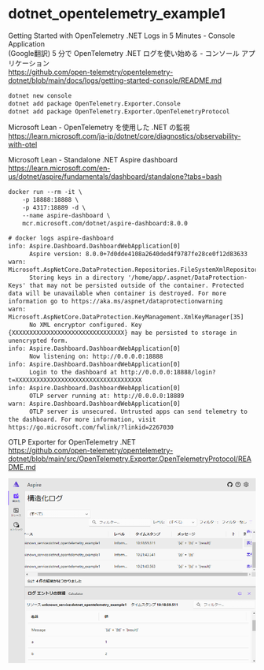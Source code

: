 # dotnet_opentelemetry_example1

Getting Started with OpenTelemetry .NET Logs in 5 Minutes - Console Application  
(Google翻訳) 5 分で OpenTelemetry .NET ログを使い始める - コンソール アプリケーション  
https://github.com/open-telemetry/opentelemetry-dotnet/blob/main/docs/logs/getting-started-console/README.md  

```
dotnet new console
dotnet add package OpenTelemetry.Exporter.Console
dotnet add package OpenTelemetry.Exporter.OpenTelemetryProtocol
```

Microsoft Lean - OpenTelemetry を使用した .NET の監視  
https://learn.microsoft.com/ja-jp/dotnet/core/diagnostics/observability-with-otel  


Microsoft Lean - Standalone .NET Aspire dashboard  
https://learn.microsoft.com/en-us/dotnet/aspire/fundamentals/dashboard/standalone?tabs=bash  
```
docker run --rm -it \
    -p 18888:18888 \
    -p 4317:18889 -d \
    --name aspire-dashboard \
    mcr.microsoft.com/dotnet/aspire-dashboard:8.0.0
```
```
# docker logs aspire-dashboard
info: Aspire.Dashboard.DashboardWebApplication[0]
      Aspire version: 8.0.0+7d0dde4108a2640ded4f9787fe28ce0f12d83633
warn: Microsoft.AspNetCore.DataProtection.Repositories.FileSystemXmlRepository[60]
      Storing keys in a directory '/home/app/.aspnet/DataProtection-Keys' that may not be persisted outside of the container. Protected data will be unavailable when container is destroyed. For more information go to https://aka.ms/aspnet/dataprotectionwarning
warn: Microsoft.AspNetCore.DataProtection.KeyManagement.XmlKeyManager[35]
      No XML encryptor configured. Key {XXXXXXXXXXXXXXXXXXXXXXXXXXXXXXXX} may be persisted to storage in unencrypted form.
info: Aspire.Dashboard.DashboardWebApplication[0]
      Now listening on: http://0.0.0.0:18888
info: Aspire.Dashboard.DashboardWebApplication[0]
      Login to the dashboard at http://0.0.0.0:18888/login?t=XXXXXXXXXXXXXXXXXXXXXXXXXXXXXXXXXXXX
info: Aspire.Dashboard.DashboardWebApplication[0]
      OTLP server running at: http://0.0.0.0:18889
warn: Aspire.Dashboard.DashboardWebApplication[0]
      OTLP server is unsecured. Untrusted apps can send telemetry to the dashboard. For more information, visit https://go.microsoft.com/fwlink/?linkid=2267030
```

OTLP Exporter for OpenTelemetry .NET  
https://github.com/open-telemetry/opentelemetry-dotnet/blob/main/src/OpenTelemetry.Exporter.OpenTelemetryProtocol/README.md  

![alt text](images/README/image-1.png)  